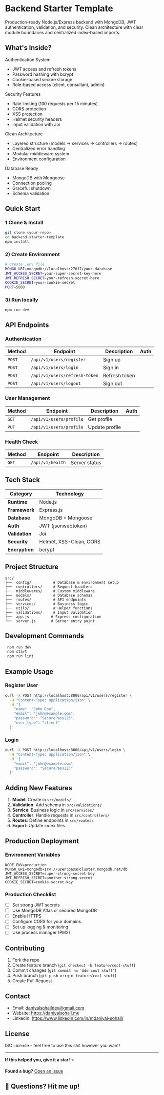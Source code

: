 # Backend Starter Template

Production-ready Node.js/Express backend with MongoDB, JWT authentication, validation, and security. Clean architecture with clear module boundaries and centralized index-based imports.

## What's Inside?

Authentication System
- JWT access and refresh tokens
- Password hashing with bcrypt
- Cookie-based secure storage
- Role-based access (client, consultant, admin)

Security Features
- Rate limiting (100 requests per 15 minutes)
- CORS protection
- XSS protection
- Helmet security headers
- Input validation with Joi

Clean Architecture
- Layered structure (models → services → controllers → routes)
- Centralized error handling
- Modular middleware system
- Environment configuration

Database Ready
- MongoDB with Mongoose
- Connection pooling
- Graceful shutdown
- Schema validation

##  Quick Start

### 1️ Clone & Install
```bash
git clone <your-repo>
cd backend-starter-template
npm install
```

### 2) Create Environment
```bash
# Create .env file
MONGO_URI=mongodb://localhost:27017/your-database
JWT_ACCESS_SECRET=your-super-secret-key-here
JWT_REFRESH_SECRET=your-refresh-secret-here
COOKIE_SECRET=your-cookie-secret
PORT=5000
```

### 3) Run locally
```bash
npm run dev
```

## API Endpoints

### Authentication
| Method | Endpoint | Description | Auth |
|--------|----------|-------------|------|
| `POST` | `/api/v1/users/register` |  Sign up |  |
| `POST` | `/api/v1/users/login` |  Sign in |  |
| `POST` | `/api/v1/users/refresh-token` |  Refresh token |  |
| `POST` | `/api/v1/users/logout` |  Sign out |  |

### User Management
| Method | Endpoint | Description | Auth |
|--------|----------|-------------|------|
| `GET` | `/api/v1/users/profile` |  Get profile |  |
| `PUT` | `/api/v1/users/profile` |  Update profile |  |

### Health Check
| Method | Endpoint | Description |
|--------|----------|-------------|
| `GET` | `/api/v1/health` |  Server status |

## Tech Stack

| Category | Technology |
|----------|------------|
|  **Runtime** | Node.js |
|  **Framework** | Express.js |
|  **Database** | MongoDB + Mongoose |
|  **Auth** | JWT (jsonwebtoken) |
|  **Validation** | Joi |
|  **Security** | Helmet, XSS-Clean, CORS |
|  **Encryption** | bcrypt |

## Project Structure

```
src/
├──  config/          # Database & environment setup
├──  controllers/     # Request handlers  
├──  middlewares/     # Custom middleware
├──  models/          # Database schemas
├──  routes/          # API endpoints
├──  services/        # Business logic
├──  utils/           # Helper functions
├──  validations/     # Input validation
├──  app.js          # Express configuration
└──  server.js       # Server entry point
```

## Development Commands

```bash
 npm run dev     
 npm start       
 npm run lint    
```

## Example Usage

### Register User
```bash
curl -X POST http://localhost:8000/api/v1/users/register \
  -H "Content-Type: application/json" \
  -d '{
    "name": "John Doe",
    "email": "john@example.com", 
    "password": "SecurePass123",
    "user_type": "client"
  }'
```

### Login
```bash
curl -X POST http://localhost:8000/api/v1/users/login \
  -H "Content-Type: application/json" \
  -d '{
    "email": "john@example.com",
    "password": "SecurePass123"
  }'
```

## Adding New Features

1.  **Model**: Create in `src/models/`
2.  **Validation**: Add schema in `src/validations/`
3.  **Service**: Business logic in `src/services/`
4.  **Controller**: Handle requests in `src/controllers/`
5.  **Routes**: Define endpoints in `src/routes/`
6.  **Export**: Update index files

## Production Deployment

### Environment Variables
```env
NODE_ENV=production
MONGO_URI=mongodb+srv://user:pass@cluster.mongodb.net/db
JWT_ACCESS_SECRET=super-strong-secret-key
JWT_REFRESH_SECRET=another-strong-secret
COOKIE_SECRET=cookie-secret-key
```

### Production Checklist
- [ ]  Set strong JWT secrets
- [ ]  Use MongoDB Atlas or secured MongoDB
- [ ]  Enable HTTPS
- [ ]  Configure CORS for your domains
- [ ]  Set up logging & monitoring
- [ ]  Use process manager (PM2)

## Contributing

1.  Fork the repo
2.  Create feature branch (`git checkout -b feature/cool-stuff`)
3.  Commit changes (`git commit -m 'Add cool stuff'`)
4.  Push branch (`git push origin feature/cool-stuff`)
5.  Create Pull Request

## Contact

- Email: daniyalsohaildev@gmail.com
- Website: https://daniyalsohail.me
- LinkedIn: https://www.linkedin.com/in/mdaniyal-sohail/

## License

 ISC License - feel free to use this shit however you want!

---

 **If this helped you, give it a star!** ⭐

 **Found a bug?** [Open an issue](../../issues)

💬 **Questions?** Hit me up!
---
